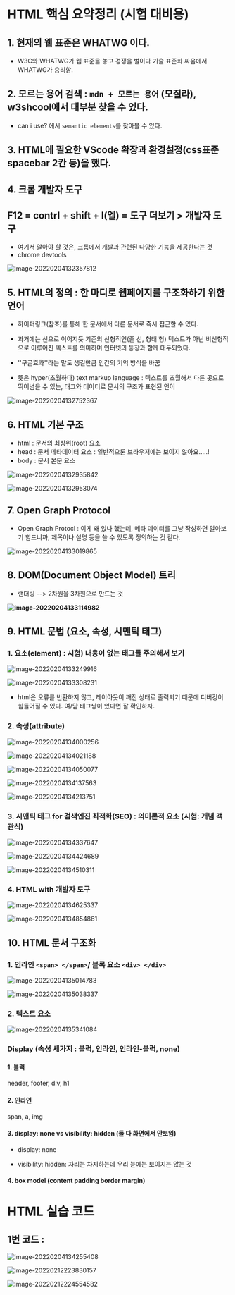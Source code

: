 # HTML 핵심 요약정리 (시험 대비용)

## 1. 현재의 웹 표준은 WHATWG 이다.

* W3C와 WHATWG가 웹 표준을 놓고 경쟁을 벌이다 기술 표준화 싸움에서 WHATWG가 승리함.





## 2. 모르는 용어 검색 : `mdn + 모르는 용어` (모질라), w3shcool에서 대부분 찾을 수 있다.

* can i use? 에서 `semantic elements`를 찾아볼 수 있다.





## 3. HTML에 필요한 VScode 확장과 환경설정(css표준 spacebar 2칸 등)을 했다.





## 4. 크롬 개발자 도구 

## F12 = contrl + shift + l(엘) = 도구 더보기 > 개발자 도구

* 여기서 알아야 할 것은, 크롬에서 개발과 관련된 다양한 기능을 제공한다는 것
* chrome devtools

![image-20220204132357812](HTML%20%ED%95%B5%EC%8B%AC%20%EC%9A%94%EC%95%BD%EC%A0%95%EB%A6%AC.assets/image-20220204132357812.png)





## 5. HTML의 정의 : 한 마디로 웹페이지를 구조화하기 위한 언어

* 하이퍼링크(참조)를 통해 한 문서에서 다른 문서로 즉시 접근할 수 있다.
* 과거에는 선으로 이어지듯 기존의 선형적인(줄 선, 형태 형) 텍스트가 아닌 비선형적으로 이루어진 텍스트를 의미하며 인터넷의 등장과 함께 대두되었다.
* ''구글효과''라는 말도 생길만큼 인간의 기억 방식을 바꿈

* 뜻은 hyper(초월하다) text markup language :  텍스트를 초월해서 다른 곳으로 뛰어넘을 수 있는, 태그와 데이터로 문서의 구조가 표현된 언어

![image-20220204132752367](HTML%20%ED%95%B5%EC%8B%AC%20%EC%9A%94%EC%95%BD%EC%A0%95%EB%A6%AC.assets/image-20220204132752367.png)





## 6. HTML 기본 구조

* html : 문서의 최상위(root) 요소
* head : 문서 메타데이터 요소 : 일반적으론 브라우저에는 보이지 않아요.....!
* body : 문서 본문 요소

![image-20220204132935842](HTML%20%ED%95%B5%EC%8B%AC%20%EC%9A%94%EC%95%BD%EC%A0%95%EB%A6%AC.assets/image-20220204132935842.png)

![image-20220204132953074](HTML%20%ED%95%B5%EC%8B%AC%20%EC%9A%94%EC%95%BD%EC%A0%95%EB%A6%AC.assets/image-20220204132953074.png)





## 7. Open Graph Protocol

* Open Graph Protocl : 이게 왜 있나 했는데, 메타 데이터를 그냥 작성하면 알아보기 힘드니까, 제목이나 설명 등을 쓸 수 있도록 정의하는 것 같다. 

![image-20220204133019865](HTML%20%ED%95%B5%EC%8B%AC%20%EC%9A%94%EC%95%BD%EC%A0%95%EB%A6%AC.assets/image-20220204133019865.png)





## 8. DOM(Document Object Model) 트리

* 랜더링 --> 2차원을 3차원으로 만드는 것

**![image-20220204133114982](HTML%20%ED%95%B5%EC%8B%AC%20%EC%9A%94%EC%95%BD%EC%A0%95%EB%A6%AC.assets/image-20220204133114982.png)**





## 9. HTML 문법 (요소, 속성, 시멘틱 태그)

### 1. 요소(element) : 시험) 내용이 없는 태그들 주의해서 보기

![image-20220204133249916](HTML%20%ED%95%B5%EC%8B%AC%20%EC%9A%94%EC%95%BD%EC%A0%95%EB%A6%AC.assets/image-20220204133249916.png)

![image-20220204133308231](HTML%20%ED%95%B5%EC%8B%AC%20%EC%9A%94%EC%95%BD%EC%A0%95%EB%A6%AC.assets/image-20220204133308231.png)

* html은 오류를 반환하지 않고, 레이아웃이 깨진 상태로 출력되기 때문에 디버깅이 힘들어질 수 있다. 여/닫 태그쌍이 있다면 잘 확인하자.





### 2. 속성(attribute)

![image-20220204134000256](HTML%20%ED%95%B5%EC%8B%AC%20%EC%9A%94%EC%95%BD%EC%A0%95%EB%A6%AC.assets/image-20220204134000256.png)

![image-20220204134021188](HTML%20%ED%95%B5%EC%8B%AC%20%EC%9A%94%EC%95%BD%EC%A0%95%EB%A6%AC.assets/image-20220204134021188.png)

![image-20220204134050077](HTML%20%ED%95%B5%EC%8B%AC%20%EC%9A%94%EC%95%BD%EC%A0%95%EB%A6%AC.assets/image-20220204134050077.png)

![image-20220204134137563](HTML%20%ED%95%B5%EC%8B%AC%20%EC%9A%94%EC%95%BD%EC%A0%95%EB%A6%AC.assets/image-20220204134137563.png)

![image-20220204134213751](HTML%20%ED%95%B5%EC%8B%AC%20%EC%9A%94%EC%95%BD%EC%A0%95%EB%A6%AC.assets/image-20220204134213751.png)





### 3. 시맨틱 태그 for 검색엔진 최적화(SEO) : 의미론적 요소 (시험: 개념 객관식)

![image-20220204134337647](HTML%20%ED%95%B5%EC%8B%AC%20%EC%9A%94%EC%95%BD%EC%A0%95%EB%A6%AC.assets/image-20220204134337647.png)

![image-20220204134424689](HTML%20%ED%95%B5%EC%8B%AC%20%EC%9A%94%EC%95%BD%EC%A0%95%EB%A6%AC.assets/image-20220204134424689.png)

![image-20220204134510311](HTML%20%ED%95%B5%EC%8B%AC%20%EC%9A%94%EC%95%BD%EC%A0%95%EB%A6%AC.assets/image-20220204134510311.png)





### 4. HTML with 개발자 도구

![image-20220204134625337](HTML%20%ED%95%B5%EC%8B%AC%20%EC%9A%94%EC%95%BD%EC%A0%95%EB%A6%AC.assets/image-20220204134625337.png)

![image-20220204134854861](HTML%20%ED%95%B5%EC%8B%AC%20%EC%9A%94%EC%95%BD%EC%A0%95%EB%A6%AC.assets/image-20220204134854861.png)







## 10. HTML 문서 구조화

### 1. 인라인 `<span> </span>`/ 블록 요소 `<div> </div>`

![image-20220204135014783](HTML%20%ED%95%B5%EC%8B%AC%20%EC%9A%94%EC%95%BD%EC%A0%95%EB%A6%AC.assets/image-20220204135014783.png)

![image-20220204135038337](HTML%20%ED%95%B5%EC%8B%AC%20%EC%9A%94%EC%95%BD%EC%A0%95%EB%A6%AC.assets/image-20220204135038337.png)



### 2. 텍스트 요소

![image-20220204135341084](HTML%20%ED%95%B5%EC%8B%AC%20%EC%9A%94%EC%95%BD%EC%A0%95%EB%A6%AC.assets/image-20220204135341084.png)







### Display (속성 세가지 : 블럭, 인라인, 인라인-블럭, none)

#### 1. 블럭

header, footer, div, h1



#### 2. 인라인

span, a, img



#### 3. display: none vs visibility: hidden (둘 다 화면에서 안보임)

* display: none 

* visibility: hidden: 자리는 차지하는데 우리 눈에는 보이지는 않는 것



#### 4. box model (content padding border margin)





# HTML 실습 코드

## 1번 코드 : 

![image-20220204134255408](HTML%20%ED%95%B5%EC%8B%AC%20%EC%9A%94%EC%95%BD%EC%A0%95%EB%A6%AC.assets/image-20220204134255408.png)

![image-20220212223830157](HTML%20%ED%95%B5%EC%8B%AC%20%EC%9A%94%EC%95%BD%EC%A0%95%EB%A6%AC.assets/image-20220212223830157.png)

![image-20220212224554582](HTML%20%ED%95%B5%EC%8B%AC%20%EC%9A%94%EC%95%BD%EC%A0%95%EB%A6%AC.assets/image-20220212224554582.png)

